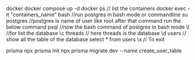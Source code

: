 docker
docker compose up -d
docker ps // list the containers
docker exec -it "containers_name" bash //run postgres in bash mode or commandline
su postgres //postgres is name of user like root after that command run the below command
psql
//now the bash command of postgres in bash mode
\l //for list the database
\c threads // here threads is the database
\d users // show all the table of the database
select * from users
\x // To exit

prisma
npx prisma init
npx prisma migrate dev --name create_user_table
